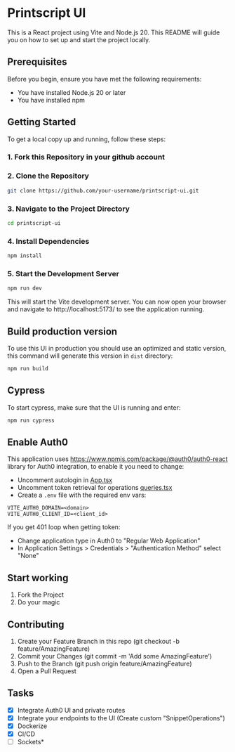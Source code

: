# Printscript UI

This is a React project using Vite and Node.js 20. This README will guide you on how to set up and start the project locally.

## Prerequisites

Before you begin, ensure you have met the following requirements:

- You have installed Node.js 20 or later
- You have installed npm

## Getting Started

To get a local copy up and running, follow these steps:

### 1. Fork this Repository in your github account

### 2. Clone the Repository

```bash
git clone https://github.com/your-username/printscript-ui.git
```

###  3. Navigate to the Project Directory
```bash
cd printscript-ui
```

### 4. Install Dependencies
```bash
npm install
```

### 5. Start the Development Server

```bash
npm run dev
```

This will start the Vite development server. You can now open your browser and navigate to http://localhost:5173/ to see the application running.

## Build production version

To use this UI in production you should use an optimized and static version, this command will generate this version in `dist` directory:  

```bash
npm run build
```

## Cypress

To start cypress, make sure that the UI is running and enter: 

```bash
npm run cypress
```

## Enable Auth0

This application uses https://www.npmjs.com/package/@auth0/auth0-react library for Auth0 integration, to enable it you need to change:
* Uncomment autologin in [App.tsx](src/App.tsx)
* Uncomment token retrieval for operations [queries.tsx](src/utils/queries.tsx) 
* Create a `.env` file with the required env vars:
```
VITE_AUTH0_DOMAIN=<domain>
VITE_AUTH0_CLIENT_ID=<client_id>
```

If you get 401 loop when getting token:
* Change application type in Auth0 to "Regular Web Application"
* In Application Settings > Credentials > "Authentication Method" select "None" 

## Start working

1. Fork the Project
2. Do your magic

## Contributing

1. Create your Feature Branch in this repo (git checkout -b feature/AmazingFeature)
2. Commit your Changes (git commit -m 'Add some AmazingFeature')
3. Push to the Branch (git push origin feature/AmazingFeature)
4. Open a Pull Request

## Tasks

- [x] Integrate Auth0 UI and private routes
- [x] Integrate your endpoints to the UI (Create custom "SnippetOperations")
- [x] Dockerize
- [x] CI/CD
- [ ] Sockets*
